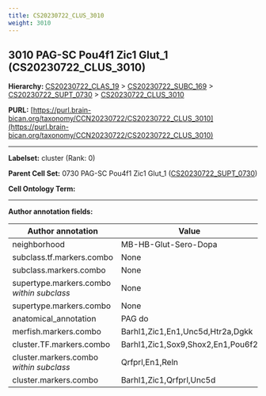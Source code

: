 ```yaml
---
title: CS20230722_CLUS_3010
weight: 3010
---
```

## 3010 PAG-SC Pou4f1 Zic1 Glut_1 (CS20230722_CLUS_3010)
<b>Hierarchy: </b>
[CS20230722_CLAS_19](../CS20230722_CLAS_19) >
[CS20230722_SUBC_169](../CS20230722_SUBC_169) >
[CS20230722_SUPT_0730](../CS20230722_SUPT_0730) >
[CS20230722_CLUS_3010](../CS20230722_CLUS_3010)

**PURL:** [https://purl.brain-bican.org/taxonomy/CCN20230722/CS20230722_CLUS_3010](https://purl.brain-bican.org/taxonomy/CCN20230722/CS20230722_CLUS_3010)

---


**Labelset:** cluster (Rank: 0)

**Parent Cell Set:** 0730 PAG-SC Pou4f1 Zic1 Glut_1 ([CS20230722_SUPT_0730](../CS20230722_SUPT_0730))



**Cell Ontology Term:** 

[MARKER GENES.]: #


---

[TRANSFERRED ANNOTATIONS.]: #


[AUTHOR ANNOTATION FIELDS.]: #


**Author annotation fields:**

| Author annotation | Value |
|-------------------|-------|
|neighborhood|MB-HB-Glut-Sero-Dopa|
|subclass.tf.markers.combo|None|
|subclass.markers.combo|None|
|supertype.markers.combo _within subclass_|None|
|supertype.markers.combo|None|
|anatomical_annotation|PAG do|
|merfish.markers.combo|Barhl1,Zic1,En1,Unc5d,Htr2a,Dgkk|
|cluster.TF.markers.combo|Barhl1,Zic1,Sox9,Shox2,En1,Pou6f2|
|cluster.markers.combo _within subclass_|Qrfprl,En1,Reln|
|cluster.markers.combo|Barhl1,Zic1,Qrfprl,Unc5d|
